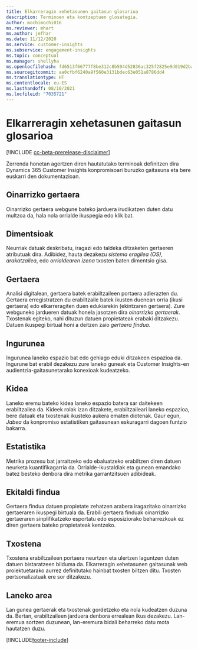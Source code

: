 ```yaml
---
title: Elkarreragin xehetasunen gaitasun glosarioa
description: Terminoen eta kontzeptuen glosategia.
author: mochimochi016
ms.reviewer: mhart
ms.author: jefhar
ms.date: 11/12/2020
ms.service: customer-insights
ms.subservice: engagement-insights
ms.topic: conceptual
ms.manager: shellyha
ms.openlocfilehash: fd6513f66777f8be312c8b594d52836ac325f2825e9d019d2ba0f49c587cf8ca
ms.sourcegitcommit: aa0cfbf6240a9f560e3131bdec63e051a8786dd4
ms.translationtype: HT
ms.contentlocale: eu-ES
ms.lasthandoff: 08/10/2021
ms.locfileid: "7035721"
---
```

# <a name="engagement-insights-capability-glossary"></a>Elkarreragin xehetasunen gaitasun glosarioa

[!INCLUDE [cc-beta-prerelease-disclaimer](includes/cc-beta-prerelease-disclaimer.md)]

Zerrenda honetan agertzen diren hautatutako terminoak definitzen dira Dynamics 365 Customer Insights konpromisoari buruzko gaitasuna eta bere euskarri den dokumentazioan.

## <a name="base-event"></a>Oinarrizko gertaera

Oinarrizko gertaera webgune bateko jarduera irudikatzen duten datu multzoa da, hala nola orrialde ikuspegia edo klik bat. 

## <a name="dimensions"></a>Dimentsioak

Neurriak datuak deskribatu, iragazi edo taldeka ditzaketen gertaeren atributuak dira. Adibidez, hauta dezakezu *sistema eragilea (OS)*, *arakatzailea*, edo *orrialdearen izena* txosten baten dimentsio gisa.

## <a name="event"></a>Gertaera

Analisi digitalean, gertaera batek erabiltzaileen portaera adierazten du. Gertaera erregistratzen du erabiltzaile batek ikusten duenean orria (ikusi gertaera) edo elkarreragiten duen edukiarekin (ekintzaren gertaera). Zure webguneko jardueren datuak honela jasotzen dira *oinarrizko gertaerak*. Txostenak egiteko, nahi dituzun datuen propietateak erabaki ditzakezu. Datuen ikuspegi birtual honi a deitzen zaio *gertaera findua*. 

## <a name="environment"></a>Ingurunea

 Ingurunea laneko espazio bat edo gehiago eduki ditzakeen espazioa da. Ingurune bat erabil dezakezu zure laneko guneak eta Customer Insights-en audientzia-gaitasunetarako konexioak kudeatzeko.

## <a name="member"></a>Kidea

Laneko eremu bateko kidea laneko espazio batera sar daitekeen erabiltzailea da. Kideek rolak izan ditzakete, erabiltzaileari laneko espazioa, bere datuak eta txostenak ikusteko aukera ematen diotenak. Gaur egun, *Jabea* da konpromiso estatistiken gaitasunean eskuragarri dagoen funtzio bakarra.

## <a name="metric"></a>Estatistika

Metrika prozesu bat jarraitzeko edo ebaluatzeko erabiltzen diren datuen neurketa kuantifikagarria da. Orrialde-ikustaldiak eta gunean emandako batez besteko denbora dira metrika garrantzitsuen adibideak.

## <a name="refined-event"></a>Ekitaldi findua

Gertaera findua datuen propietate zehatzen arabera iragazitako oinarrizko gertaeraren ikuspegi birtuala da. Erabili gertaera finduak oinarrizko gertaeraren sinplifikatzeko esportatu edo esposiziorako beharrezkoak ez diren gertaera bateko propietateak kentzeko.

## <a name="report"></a>Txostena

Txostena erabiltzaileen portaera neurtzen eta ulertzen laguntzen duten datuen bistaratzeen bilduma da. Elkarreragin xehetasunen gaitasunak web proiektuetarako aurrez definitutako hainbat txosten biltzen ditu. Txosten pertsonalizatuak ere sor ditzakezu. 

## <a name="workspace"></a>Laneko area

Lan gunea gertaerak eta txostenak gordetzeko eta nola kudeatzen duzuna da. Bertan, erabiltzaileen jarduera denbora errealean ikus dezakezu. Lan-eremua sortzen duzunean, lan-eremura bidali beharreko datu mota hautatzen duzu.


[!INCLUDE[footer-include](../includes/footer-banner.md)]